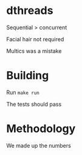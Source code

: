 dthreads
========

Sequential > concurrent

Facial hair not required

Multics was a mistake

# Building

Run `make run`

The tests should pass

# Methodology

We made up the numbers
